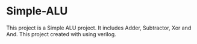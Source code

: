 # Simple-ALU
This project is a Simple ALU project. It includes Adder, Subtractor, Xor and And. This project created with using verilog.
